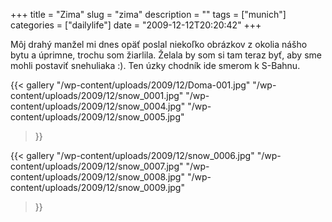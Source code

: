 +++
title = "Zima"
slug = "zima"
description = ""
tags = ["munich"]
categories = ["dailylife"]
date = "2009-12-12T20:20:42"
+++

Môj drahý manžel mi dnes opäť poslal niekoľko obrázkov z okolia nášho bytu a úprimne, trochu som
žiarlila. Želala by som si tam teraz byť, aby sme mohli postaviť snehuliaka :). Ten úzky chodník ide smerom k
S-Bahnu.

{{< gallery
    "/wp-content/uploads/2009/12/Doma-001.jpg"
    "/wp-content/uploads/2009/12/snow_0001.jpg"
    "/wp-content/uploads/2009/12/snow_0004.jpg"
    "/wp-content/uploads/2009/12/snow_0005.jpg"
>}}

{{< gallery
    "/wp-content/uploads/2009/12/snow_0006.jpg"
    "/wp-content/uploads/2009/12/snow_0007.jpg"
    "/wp-content/uploads/2009/12/snow_0008.jpg"
    "/wp-content/uploads/2009/12/snow_0009.jpg"
>}}
